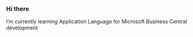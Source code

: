 ### Hi there 

I’m currently learning Application Language for Microsoft Business Central development
